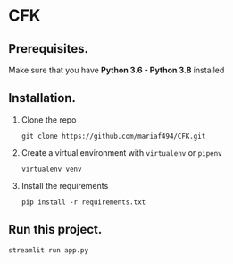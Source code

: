 # CFK

## Prerequisites.
Make sure that you have **Python 3.6 - Python 3.8** installed

## Installation.
1. Clone the repo

    `git clone https://github.com/mariaf494/CFK.git`

2. Create a virtual environment with `virtualenv` or `pipenv`

    `virtualenv venv`

3. Install the requirements

    `pip install -r requirements.txt`

## Run this project.

`streamlit run app.py`
